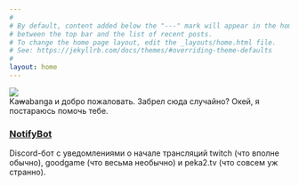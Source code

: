 ```yaml
---
#
# By default, content added below the "---" mark will appear in the home page
# between the top bar and the list of recent posts.
# To change the home page layout, edit the _layouts/home.html file.
# See: https://jekyllrb.com/docs/themes/#overriding-theme-defaults
#
layout: home
---
```


![](https://kavaban.ga/data/_uploaded/image/logo.png)  
Ka~~w~~abanga и добро пожаловать. Забрел сюда случайно? Окей, я постараюсь помочь тебе.

### [NotifyBot](https://kavaban.ga/notifybot)

Discord-бот с уведомлениями о начале трансляций twitch (что вполне обычно), goodgame (что весьма необычно) и peka2.tv (что совсем уж странно).